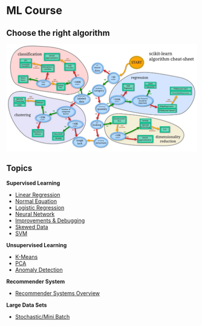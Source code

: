 # ML Course

## Choose the right algorithm

![Choose right algorithm](./assets/choose-algorithm.webp)

## Topics

**Supervised Learning**
- [Linear Regression](./linear_regression.md)
- [Normal Equation](./normal_equation.md)
- [Logistic Regression](./logistic_regression.md)
- [Neural Network](./neural_network.md)
- [Improvements & Debugging](./improvements_debugging.md)
- [Skewed Data](./skewed_data.md)
- [SVM](./svm.md)

**Unsupervised Learning**
- [K-Means](./k_means.md)
- [PCA](./pca.md)
- [Anomaly Detection](./anomaly.md)

**Recommender System**
- [Recommender Systems Overview](./recommender.md)

**Large Data Sets**
- [Stochastic/Mini Batch](./stoch_mini_batch.md)
